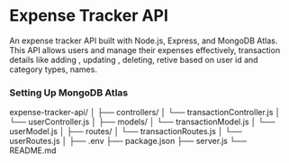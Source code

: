 # Expense Tracker API

An expense tracker API built with Node.js, Express, and MongoDB Atlas. This API allows users and manage their expenses effectively, transaction details like adding , updating , deleting, retive based on user id and category types, names.



### Setting Up MongoDB Atlas


expense-tracker-api/
│
├── controllers/
│   └── transactionController.js
│   └── userController.js
│
├── models/
│   └── transactionModel.js
│   └── userModel.js
│
├── routes/
│   └── transactionRoutes.js
│   └── userRoutes.js
│
├── .env
├── package.json
├── server.js
└── README.md  



